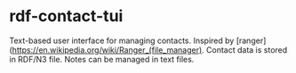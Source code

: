# rdf-contact-tui
Text-based user interface for managing contacts.
Inspired by [ranger](https://en.wikipedia.org/wiki/Ranger_(file_manager).
Contact data is stored in RDF/N3 file.
Notes can be managed in text files.
